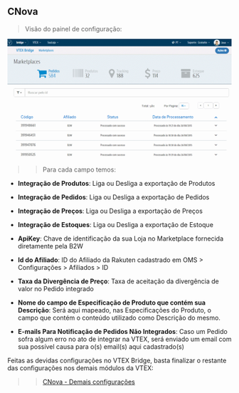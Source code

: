 ## CNova
>Visão do painel de configuração:

![Config CNova](V_newconfig_cnova2.gif)
>>Para cada campo temos:

* **Integração de Produtos**: Liga ou Desliga a exportação de Produtos

* **Integração de Pedidos**: Liga ou Desliga a exportação de Pedidos

* **Integração de Preços**: Liga ou Desliga a exportação de Preços

* **Integração de Estoques**: Liga ou Desliga a exportação de Estoque

* **ApiKey**: Chave de identificação da sua Loja no Marketplace fornecida diretamente pela B2W

* **Id do Afiliado**: ID do Afiliado da Rakuten cadastrado em OMS > Configurações > Afiliados > ID

* **Taxa da Divergência de Preço**: Taxa de aceitação da divergência de valor no Pedido integrado

* **Nome do campo de Especificação de Produto que contém sua Descrição**: Será aqui mapeado, nas Especificações do Produto, o campo que contém o conteúdo utilizado como Descrição do mesmo.

* **E-mails Para Notificação de Pedidos Não Integrados**: Caso um Pedido sofra algum erro no ato de integrar na VTEX, será enviado um email com sua possível causa para o(s) email(s) aqui cadastrado(s)

Feitas as devidas configurações no VTEX Bridge, basta finalizar o restante das configurações nos demais módulos da VTEX:

>> [CNova - Demais configurações](http://help.vtex.com/hc/pt-br/articles/206859697-CNova-Configura%C3%A7%C3%B5es-de-Marketplace)
